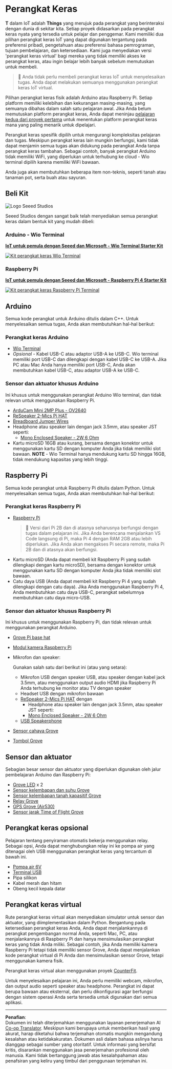 <!--
CO_OP_TRANSLATOR_METADATA:
{
  "original_hash": "3dce18fab38adf93ff30b8c221b1eec5",
  "translation_date": "2025-08-27T20:35:46+00:00",
  "source_file": "hardware.md",
  "language_code": "id"
}
-->
# Perangkat Keras

**T** dalam IoT adalah **Things** yang merujuk pada perangkat yang berinteraksi dengan dunia di sekitar kita. Setiap proyek didasarkan pada perangkat keras nyata yang tersedia untuk pelajar dan penggemar. Kami memiliki dua pilihan perangkat keras IoT yang dapat digunakan tergantung pada preferensi pribadi, pengetahuan atau preferensi bahasa pemrograman, tujuan pembelajaran, dan ketersediaan. Kami juga menyediakan versi 'perangkat keras virtual' bagi mereka yang tidak memiliki akses ke perangkat keras, atau ingin belajar lebih banyak sebelum memutuskan untuk membeli.

> 💁 Anda tidak perlu membeli perangkat keras IoT untuk menyelesaikan tugas. Anda dapat melakukan semuanya menggunakan perangkat keras IoT virtual.

Pilihan perangkat keras fisik adalah Arduino atau Raspberry Pi. Setiap platform memiliki kelebihan dan kekurangan masing-masing, yang semuanya dibahas dalam salah satu pelajaran awal. Jika Anda belum memutuskan platform perangkat keras, Anda dapat meninjau [pelajaran kedua dari proyek pertama](./1-getting-started/lessons/2-deeper-dive/README.md) untuk menentukan platform perangkat keras mana yang paling menarik untuk dipelajari.

Perangkat keras spesifik dipilih untuk mengurangi kompleksitas pelajaran dan tugas. Meskipun perangkat keras lain mungkin berfungsi, kami tidak dapat menjamin semua tugas akan didukung pada perangkat Anda tanpa perangkat keras tambahan. Sebagai contoh, banyak perangkat Arduino tidak memiliki WiFi, yang diperlukan untuk terhubung ke cloud - Wio terminal dipilih karena memiliki WiFi bawaan.

Anda juga akan membutuhkan beberapa item non-teknis, seperti tanah atau tanaman pot, serta buah atau sayuran.

## Beli Kit

![Logo Seeed Studios](../../translated_images/seeed-logo.74732b6b482b6e8e8bdcc06f0541fc92b1dabf5e3e8f37afb91e04393a8cb977.id.png)

Seeed Studios dengan sangat baik telah menyediakan semua perangkat keras dalam bentuk kit yang mudah dibeli:

### Arduino - Wio Terminal

**[IoT untuk pemula dengan Seeed dan Microsoft - Wio Terminal Starter Kit](https://www.seeedstudio.com/IoT-for-beginners-with-Seeed-and-Microsoft-Wio-Terminal-Starter-Kit-p-5006.html)**

[![Kit perangkat keras Wio Terminal](../../translated_images/wio-hardware-kit.4c70c48b85e4283a1d73e248d87d49587c0cd077eeb69cb3eca803166f63c9a5.id.png)](https://www.seeedstudio.com/IoT-for-beginners-with-Seeed-and-Microsoft-Wio-Terminal-Starter-Kit-p-5006.html)

### Raspberry Pi

**[IoT untuk pemula dengan Seeed dan Microsoft - Raspberry Pi 4 Starter Kit](https://www.seeedstudio.com/IoT-for-beginners-with-Seeed-and-Microsoft-Raspberry-Pi-Starter-Kit-p-5004.html)**

[![Kit perangkat keras Raspberry Pi Terminal](../../translated_images/pi-hardware-kit.26dbadaedb7dd44c73b0131d5d68ea29472ed0a9744f90d5866c6d82f2d16380.id.png)](https://www.seeedstudio.com/IoT-for-beginners-with-Seeed-and-Microsoft-Raspberry-Pi-Starter-Kit-p-5004.html)

## Arduino

Semua kode perangkat untuk Arduino ditulis dalam C++. Untuk menyelesaikan semua tugas, Anda akan membutuhkan hal-hal berikut:

### Perangkat keras Arduino

* [Wio Terminal](https://www.seeedstudio.com/Wio-Terminal-p-4509.html)
* *Opsional* - Kabel USB-C atau adaptor USB-A ke USB-C. Wio terminal memiliki port USB-C dan dilengkapi dengan kabel USB-C ke USB-A. Jika PC atau Mac Anda hanya memiliki port USB-C, Anda akan membutuhkan kabel USB-C, atau adaptor USB-A ke USB-C.

### Sensor dan aktuator khusus Arduino

Ini khusus untuk menggunakan perangkat Arduino Wio terminal, dan tidak relevan untuk menggunakan Raspberry Pi.

* [ArduCam Mini 2MP Plus - OV2640](https://www.arducam.com/product/arducam-2mp-spi-camera-b0067-arduino/)
* [ReSpeaker 2-Mics Pi HAT](https://www.seeedstudio.com/ReSpeaker-2-Mics-Pi-HAT.html)
* [Breadboard Jumper Wires](https://www.seeedstudio.com/Breadboard-Jumper-Wire-Pack-241mm-200mm-160mm-117m-p-234.html)
* Headphone atau speaker lain dengan jack 3.5mm, atau speaker JST seperti:
  * [Mono Enclosed Speaker - 2W 6 Ohm](https://www.seeedstudio.com/Mono-Enclosed-Speaker-2W-6-Ohm-p-2832.html)
* Kartu microSD 16GB atau kurang, bersama dengan konektor untuk menggunakan kartu SD dengan komputer Anda jika tidak memiliki slot bawaan. **NOTE** - Wio Terminal hanya mendukung kartu SD hingga 16GB, tidak mendukung kapasitas yang lebih tinggi.

## Raspberry Pi

Semua kode perangkat untuk Raspberry Pi ditulis dalam Python. Untuk menyelesaikan semua tugas, Anda akan membutuhkan hal-hal berikut:

### Perangkat keras Raspberry Pi

* [Raspberry Pi](https://www.raspberrypi.org/products/raspberry-pi-4-model-b/)
  > 💁 Versi dari Pi 2B dan di atasnya seharusnya berfungsi dengan tugas dalam pelajaran ini. Jika Anda berencana menjalankan VS Code langsung di Pi, maka Pi 4 dengan RAM 2GB atau lebih diperlukan. Jika Anda akan mengakses Pi secara remote, maka Pi 2B dan di atasnya akan berfungsi.
* Kartu microSD (Anda dapat membeli kit Raspberry Pi yang sudah dilengkapi dengan kartu microSD), bersama dengan konektor untuk menggunakan kartu SD dengan komputer Anda jika tidak memiliki slot bawaan.
* Catu daya USB (Anda dapat membeli kit Raspberry Pi 4 yang sudah dilengkapi dengan catu daya). Jika Anda menggunakan Raspberry Pi 4, Anda membutuhkan catu daya USB-C, perangkat sebelumnya membutuhkan catu daya micro-USB.

### Sensor dan aktuator khusus Raspberry Pi

Ini khusus untuk menggunakan Raspberry Pi, dan tidak relevan untuk menggunakan perangkat Arduino.

* [Grove Pi base hat](https://www.seeedstudio.com/Grove-Base-Hat-for-Raspberry-Pi.html)
* [Modul kamera Raspberry Pi](https://www.raspberrypi.org/products/camera-module-v2/)
* Mikrofon dan speaker:

  Gunakan salah satu dari berikut ini (atau yang setara):
  * Mikrofon USB dengan speaker USB, atau speaker dengan kabel jack 3.5mm, atau menggunakan output audio HDMI jika Raspberry Pi Anda terhubung ke monitor atau TV dengan speaker
  * Headset USB dengan mikrofon bawaan
  * [ReSpeaker 2-Mics Pi HAT](https://www.seeedstudio.com/ReSpeaker-2-Mics-Pi-HAT.html) dengan
    * Headphone atau speaker lain dengan jack 3.5mm, atau speaker JST seperti:
    * [Mono Enclosed Speaker - 2W 6 Ohm](https://www.seeedstudio.com/Mono-Enclosed-Speaker-2W-6-Ohm-p-2832.html)
  * [USB Speakerphone](https://www.amazon.com/USB-Speakerphone-Conference-Business-Microphones/dp/B07Q3D7F8S/ref=sr_1_1?dchild=1&keywords=m0&qid=1614647389&sr=8-1)
* [Sensor cahaya Grove](https://www.seeedstudio.com/Grove-Light-Sensor-v1-2-LS06-S-phototransistor.html)
* [Tombol Grove](https://www.seeedstudio.com/Grove-Button.html)

## Sensor dan aktuator

Sebagian besar sensor dan aktuator yang diperlukan digunakan oleh jalur pembelajaran Arduino dan Raspberry Pi:

* [Grove LED](https://www.seeedstudio.com/Grove-LED-Pack-p-4364.html) x 2
* [Sensor kelembapan dan suhu Grove](https://www.seeedstudio.com/Grove-Temperature-Humidity-Sensor-DHT11.html)
* [Sensor kelembapan tanah kapasitif Grove](https://www.seeedstudio.com/Grove-Capacitive-Moisture-Sensor-Corrosion-Resistant.html)
* [Relay Grove](https://www.seeedstudio.com/Grove-Relay.html)
* [GPS Grove (Air530)](https://www.seeedstudio.com/Grove-GPS-Air530-p-4584.html)
* [Sensor jarak Time of Flight Grove](https://www.seeedstudio.com/Grove-Time-of-Flight-Distance-Sensor-VL53L0X.html)

## Perangkat keras opsional

Pelajaran tentang penyiraman otomatis bekerja menggunakan relay. Sebagai opsi, Anda dapat menghubungkan relay ini ke pompa air yang ditenagai oleh USB menggunakan perangkat keras yang tercantum di bawah ini.

* [Pompa air 6V](https://www.seeedstudio.com/6V-Mini-Water-Pump-p-1945.html)
* [Terminal USB](https://www.adafruit.com/product/3628)
* Pipa silikon
* Kabel merah dan hitam
* Obeng kecil kepala datar

## Perangkat keras virtual

Rute perangkat keras virtual akan menyediakan simulator untuk sensor dan aktuator, yang diimplementasikan dalam Python. Bergantung pada ketersediaan perangkat keras Anda, Anda dapat menjalankannya di perangkat pengembangan normal Anda, seperti Mac, PC, atau menjalankannya di Raspberry Pi dan hanya mensimulasikan perangkat keras yang tidak Anda miliki. Sebagai contoh, jika Anda memiliki kamera Raspberry Pi tetapi tidak memiliki sensor Grove, Anda dapat menjalankan kode perangkat virtual di Pi Anda dan mensimulasikan sensor Grove, tetapi menggunakan kamera fisik.

Perangkat keras virtual akan menggunakan proyek [CounterFit](https://github.com/CounterFit-IoT/CounterFit).

Untuk menyelesaikan pelajaran ini, Anda perlu memiliki webcam, mikrofon, dan output audio seperti speaker atau headphone. Perangkat ini dapat berupa bawaan atau eksternal, dan perlu dikonfigurasi agar berfungsi dengan sistem operasi Anda serta tersedia untuk digunakan dari semua aplikasi.

---

**Penafian**:  
Dokumen ini telah diterjemahkan menggunakan layanan penerjemahan AI [Co-op Translator](https://github.com/Azure/co-op-translator). Meskipun kami berupaya untuk memberikan hasil yang akurat, harap diketahui bahwa terjemahan otomatis mungkin mengandung kesalahan atau ketidakakuratan. Dokumen asli dalam bahasa aslinya harus dianggap sebagai sumber yang otoritatif. Untuk informasi yang bersifat kritis, disarankan menggunakan jasa penerjemahan profesional oleh manusia. Kami tidak bertanggung jawab atas kesalahpahaman atau penafsiran yang keliru yang timbul dari penggunaan terjemahan ini.